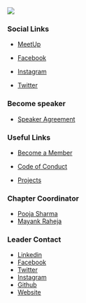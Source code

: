 <!--### Chapter Information
* Chapter Region -->


<img src="assets/images/OWASP1.png"/>

### Social Links

* [MeetUp](https://www.meetup.com/OWASP-Noida-Chapter/)

* [Facebook](https://www.facebook.com/owaspnoida/)

* [Instagram](https://www.instagram.com/owaspnoida/)

* [Twitter](https://twitter.com/Noidaowasp)


### Become speaker

* [Speaker Agreement](https://owasp.org/www-policy/legal/speaker-agreement)


### Useful Links
* [Become a Member](https://owasp.org/membership/)

* [Code of Conduct](https://owasp.org/www-policy/operational/code-of-conduct)

* [Projects](https://owasp.org/projects/)


### Chapter Coordinator

* [Pooja Sharma](mailto:) 
* [Mayank Raheja](mailto:) 


### Leader Contact

- [Linkedin](https://in.linkedin.com/in/vaibhavkrjha)
- [Facebook](https://www.facebook.com/vaibhavkrjha)
- [Twitter](https://twitter.com/vaibhavkrjha)
- [Instagram](https://www.instagram.com/vaibhavkrjha)
- [Github](https://github.com/vaibhavkrjha)
- [Website](http://vaibhavjha.com)
